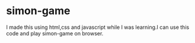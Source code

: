 # simon-game
I made this using html,css and javascript while I was learning.I can use this code and play simon-game on browser.
